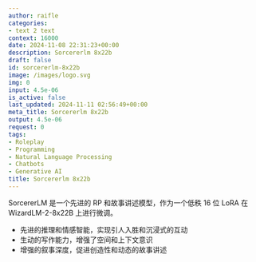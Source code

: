 ```yaml
---
author: raifle
categories:
- text 2 text
context: 16000
date: 2024-11-08 22:31:23+00:00
description: Sorcererlm 8x22b
draft: false
id: sorcererlm-8x22b
image: /images/logo.svg
img: 0
input: 4.5e-06
is_active: false
last_updated: 2024-11-11 02:56:49+00:00
meta_title: Sorcererlm 8x22b
output: 4.5e-06
request: 0
tags:
- Roleplay
- Programming
- Natural Language Processing
- Chatbots
- Generative AI
title: Sorcererlm 8x22b
---
```




SorcererLM 是一个先进的 RP 和故事讲述模型，作为一个低秩 16 位 LoRA 在 WizardLM-2-8x22B 上进行微调。

- 先进的推理和情感智能，实现引人入胜和沉浸式的互动
- 生动的写作能力，增强了空间和上下文意识
- 增强的叙事深度，促进创造性和动态的故事讲述

